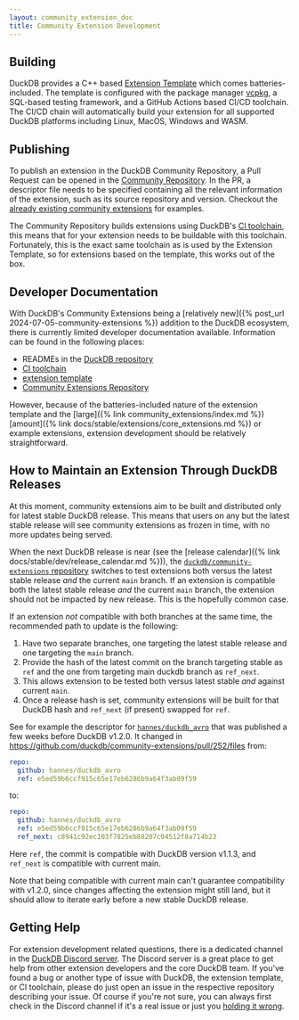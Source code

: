 ```yaml
---
layout: community_extension_doc
title: Community Extension Development
---
```


## Building

DuckDB provides a C++ based [Extension Template](https://github.com/duckdb/extension-template) which comes batteries-included.
The template is configured with the package manager [vcpkg](https://vcpkg.io/), a SQL-based testing framework, and a GitHub Actions based CI/CD toolchain.
The CI/CD chain will automatically build your extension for all supported DuckDB platforms including Linux, MacOS, Windows and WASM.

## Publishing

To publish an extension in the DuckDB Community Repository, a Pull Request can be opened in the [Community Repository](https://github.com/duckdb/community-extensions). In the PR,
a descriptor file needs to be specified containing all the relevant information of the extension, such as its source repository and version. Checkout the [already existing community extensions](https://github.com/duckdb/community-extensions/tree/main/extensions) for examples.

The Community Repository builds extensions using DuckDB's [CI toolchain](https://github.com/duckdb/extension-ci-tools), this means that
for your extension needs to be buildable with this toolchain. Fortunately, this is the exact same toolchain as is used by the Extension Template, so
for extensions based on the template, this works out of the box.

## Developer Documentation

With DuckDB's Community Extensions being a [relatively new]({% post_url 2024-07-05-community-extensions %}) addition to the DuckDB ecosystem, there is currently limited developer documentation available. Information can be found in the following places:

* READMEs in the [DuckDB repository](https://github.com/duckdb/duckdb)
* [CI toolchain](https://github.com/duckdb/extension-ci-tools)
* [extension template](https://github.com/duckdb/extension-template)
* [Community Extensions Repository](https://github.com/duckdb/community-extensions)

However, because of the batteries-included nature of the extension template and the [large]({% link community_extensions/index.md %}) [amount]({% link docs/stable/extensions/core_extensions.md %}) or example extensions, extension development should be relatively straightforward.

## How to Maintain an Extension Through DuckDB Releases

At this moment, community extensions aim to be built and distributed only for latest stable DuckDB release.
This means that users on any but the latest stable release will see community extensions as frozen in time, with no more updates being served.

When the next DuckDB release is near (see the [release calendar]({% link docs/stable/dev/release_calendar.md %})), the [`duckdb/community-extensions` repository](https://github.com/duckdb/community-extensions/) switches to test extensions both versus the latest stable release *and* the current `main` branch.
If an extension is compatible both the latest stable release *and* the current `main` branch, the extension should not be impacted by new release.
This is the hopefully common case.

If an extension *not* compatible with both branches at the same time, the recommended path to update is the following:

1. Have two separate branches, one targeting the latest stable release and one targeting the `main` branch.
2. Provide the hash of the latest commit on the branch targeting stable as `ref` and the one from targeting main duckdb branch as `ref_next`.
3. This allows extension to be tested both versus latest stable *and* against current `main`.
4. Once a release hash is set, community extensions will be built for that DuckDB hash and `ref_next` (if present) swapped for `ref`.

See for example the descriptor for [`hannes/duckdb_avro`](https://github.com/hannes/duckdb_avro) that was published a few weeks before DuckDB v1.2.0.
It changed in <https://github.com/duckdb/community-extensions/pull/252/files> from:

```yaml
repo:
  github: hannes/duckdb_avro
  ref: e5ed59b6ccf915c65e17eb6286b9a64f3ab09f59
```

to:

```yaml
repo:
  github: hannes/duckdb_avro
  ref: e5ed59b6ccf915c65e17eb6286b9a64f3ab09f59
  ref_next: c8941c92ec103f7825eb88207c04512f8a714b23
```

Here `ref`, the commit is compatible with DuckDB version v1.1.3, and `ref_next` is compatible with current main.

Note that being compatible with current main can't guarantee compatibility with v1.2.0, since changes affecting the extension might still land, but it should allow to iterate early before a new stable DuckDB release.

## Getting Help

For extension development related questions, there is a dedicated channel in the [DuckDB Discord server](https://discord.com/invite/tcvwpjfnZx). The Discord server is
a great place to get help from other extension developers and the core DuckDB team. If you've found a bug or another type of issue with DuckDB, the extension template, or CI toolchain, please do just open an issue in the respective repository describing your issue.
Of course if you're not sure, you can always first check in the Discord channel if it's a real issue or just you [holding it wrong](https://www.wired.com/2010/06/iphone-4-holding-it-wrong/).
